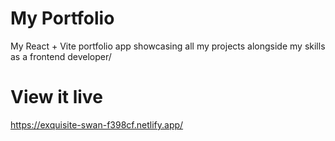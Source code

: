 # My Portfolio

My React + Vite portfolio app showcasing all my projects alongside my skills as a frontend developer/

# View it live

https://exquisite-swan-f398cf.netlify.app/
